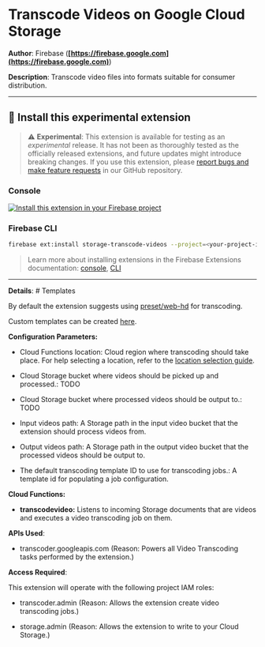 # Transcode Videos on Google Cloud Storage

**Author**: Firebase (**[https://firebase.google.com](https://firebase.google.com)**)

**Description**: Transcode video files into formats suitable for consumer distribution.

---

## 🧩 Install this experimental extension

> ⚠️ **Experimental**: This extension is available for testing as an _experimental_ release. It has not been as thoroughly tested as the officially released extensions, and future updates might introduce breaking changes. If you use this extension, please [report bugs and make feature requests](https://github.com/firebase/experimental-extensions/issues/new/choose) in our GitHub repository.

### Console

[![Install this extension in your Firebase project](https://www.gstatic.com/mobilesdk/210513_mobilesdk/install-extension.png "Install this extension in your Firebase project")](https://console.firebase.google.com/project/_/extensions/install?ref=googlecloud/storage-transcode-videos)

### Firebase CLI

```bash
firebase ext:install storage-transcode-videos --project=<your-project-id>
```

> Learn more about installing extensions in the Firebase Extensions documentation: [console](https://firebase.google.com/docs/extensions/install-extensions?platform=console), [CLI](https://firebase.google.com/docs/extensions/install-extensions?platform=cli)

---

**Details**: # Templates

By default the extension suggests using [preset/web-hd](https://cloud.google.com/transcoder/docs/concepts/overview#job_template) for transcoding.

Custom templates can be created [here](https://cloud.google.com/transcoder/docs/how-to/job-templates).

**Configuration Parameters:**

- Cloud Functions location: Cloud region where transcoding should take place. For help selecting a location, refer to the [location selection guide](https://firebase.google.com/docs/functions/locations).

- Cloud Storage bucket where videos should be picked up and processed.: TODO

- Cloud Storage bucket where processed videos should be output to.: TODO

- Input videos path: A Storage path in the input video bucket that the extension should process videos from.

- Output videos path: A Storage path in the output video bucket that the processed videos should be output to.

- The default transcoding template ID to use for transcoding jobs.: A template id for populating a job configuration.

**Cloud Functions:**

- **transcodevideo:** Listens to incoming Storage documents that are videos and executes a video transcoding job on them.

**APIs Used**:

- transcoder.googleapis.com (Reason: Powers all Video Transcoding tasks performed by the extension.)

**Access Required**:

This extension will operate with the following project IAM roles:

- transcoder.admin (Reason: Allows the extension create video transcoding jobs.)

- storage.admin (Reason: Allows the extension to write to your Cloud Storage.)

